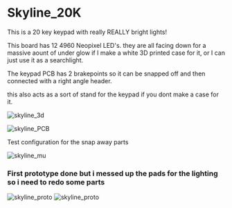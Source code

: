 # Skyline_20K
 This is a 20 key keypad with really REALLY bright lights!

 This board has 12 4960 Neopixel LED's. they are all facing down for a massive aount of under glow if I make a white 3D printed case for it, or I can just use it as a searchlight. 

The keypad PCB has 2 brakepoints so it can be snapped off and then connected with a right angle header.

this also acts as a sort of stand for the keypad if you dont make a case for it.

![skyline_3d](https://imgur.com/d2qidQM.png) 


![skyline_PCB](https://imgur.com/FqNR4XU.png)

Test configuration for the snap away parts 

![skyline_mu](https://imgur.com/Yout86s.png)

### First prototype done but i messed up the pads for the lighting so i need to redo some parts 

![skyline_proto](https://imgur.com/lU7MzPv.jpg)
![skyline_proto](https://imgur.com/lFEncPf.jpg)
